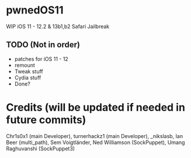 # pwnedOS11
WIP iOS 11 - 12.2 & 13b1,b2 Safari Jailbreak

## TODO (Not in order)

- patches for iOS 11 - 12
- remount
- Tweak stuff
- Cydia stuff
- Done?

# Credits (will be updated if needed in future commits)
Chr1s0x1 (main Developer), turnerhackz1 (main Developer), _nikslasb, Ian Beer (multi_path), Sem Voigtländer, Ned Williamson (SockPuppet), Umang Raghuvanshi (SockPuppet3)
